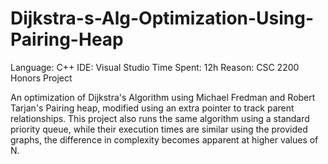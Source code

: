 # Dijkstra-s-Alg-Optimization-Using-Pairing-Heap
Language: C++
IDE: Visual Studio
Time Spent: 12h
Reason: CSC 2200 Honors Project

An optimization of Dijkstra's Algorithm using Michael Fredman and Robert Tarjan's Pairing heap, modified using an extra pointer to track parent relationships. This project also runs the same algorithm using a standard priority queue, while their execution times are similar using the provided graphs, the difference in complexity becomes apparent at higher values of N.
